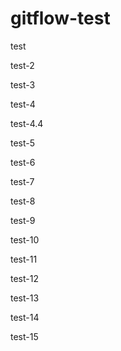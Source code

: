 # gitflow-test

test

test-2

test-3

test-4

test-4.4

test-5

test-6

test-7

test-8

test-9

test-10

test-11

test-12

test-13

test-14

test-15
